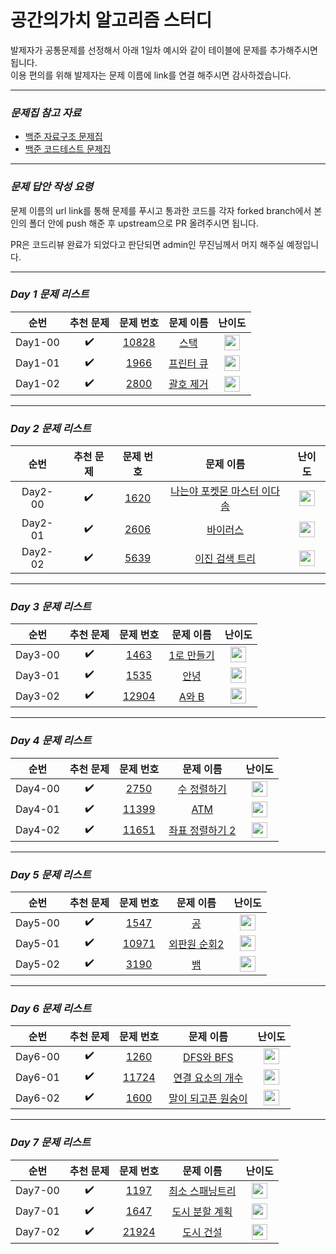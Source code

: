 <!-- prettier-ignore-start -->

# 공간의가치 알고리즘 스터디

발제자가 공통문제를 선정해서 아래 1일차 예시와 같이 테이블에 문제를 추가해주시면 됩니다.<br>
이용 편의를 위해 발제자는 문제 이름에 link를 연결 해주시면 감사하겠습니다.<br>

---

### **_문제집 참고 자료_**

-   [백준 자료구조 문제집](https://www.acmicpc.net/problemset?sort=ac_desc&algo=175)
-   [백준 코드테스트 문제집](https://github.com/tony9402/baekjoon)

---

### **_문제 답안 작성 요령_**<br>

문제 이름의 url link를 통해 문제를 푸시고 통과한 코드를 각자 forked branch에서 본인의 폴더 안에 push 해준 후 upstream으로 PR 올려주시면 됩니다.

PR은 코드리뷰 완료가 되었다고 판단되면 admin인 무진님께서 머지 해주실 예정입니다.

---

### **_Day 1 문제 리스트_**

|  순번   |     추천 문제      |                                 문제 번호                                 |                                  문제 이름                                   |                                       난이도                                       |
| :-----: | :----------------: | :-----------------------------------------------------------------------: | :--------------------------------------------------------------------------: | :--------------------------------------------------------------------------------: |
| Day1-00 | :heavy_check_mark: | <a href="https://www.acmicpc.net/problem/10828" target="_blank">10828</a> |   <a href="https://www.acmicpc.net/problem/10828" target="_blank">스택</a>   | <img height="25px" width="25px" src="https://static.solved.ac/tier_small/7.svg"/>  |
| Day1-01 | :heavy_check_mark: |  <a href="https://www.acmicpc.net/problem/1966" target="_blank">1966</a>  | <a href="https://www.acmicpc.net/problem/1966" target="_blank">프린터 큐</a> | <img height="25px" width="25px" src="https://static.solved.ac/tier_small/8.svg"/>  |
| Day1-02 | :heavy_check_mark: |  <a href="https://www.acmicpc.net/problem/2800" target="_blank">2800</a>  | <a href="https://www.acmicpc.net/problem/2800" target="_blank">괄호 제거</a> | <img height="25px" width="25px" src="https://static.solved.ac/tier_small/11.svg"/> |

---

### **_Day 2 문제 리스트_**

|  순번   |     추천 문제      |                                문제 번호                                |                                           문제 이름                                            |                                       난이도                                       |
| :-----: | :----------------: | :---------------------------------------------------------------------: | :--------------------------------------------------------------------------------------------: | :--------------------------------------------------------------------------------: |
| Day2-00 | :heavy_check_mark: | <a href="https://www.acmicpc.net/problem/1620" target="_blank">1620</a> | <a href="https://www.acmicpc.net/problem/1620" target="_blank">나는야 포켓몬 마스터 이다솜</a> | <img height="25px" width="25px" src="https://static.solved.ac/tier_small/7.svg"/>  |
| Day2-01 | :heavy_check_mark: | <a href="https://www.acmicpc.net/problem/2606" target="_blank">2606</a> |          <a href="https://www.acmicpc.net/problem/2606" target="_blank"> 바이러스</a>          | <img height="25px" width="25px" src="https://static.solved.ac/tier_small/8.svg"/>  |
| Day2-02 | :heavy_check_mark: | <a href="https://www.acmicpc.net/problem/5639" target="_blank">5639</a> |       <a href="https://www.acmicpc.net/problem/5639" target="_blank">이진 검색 트리</a>        | <img height="25px" width="25px" src="https://static.solved.ac/tier_small/12.svg"/> |

---

### **_Day 3 문제 리스트_**

|  순번   |     추천 문제      |                                 문제 번호                                 |                                   문제 이름                                   |                                       난이도                                       |
| :-----: | :----------------: | :-----------------------------------------------------------------------: | :---------------------------------------------------------------------------: | :--------------------------------------------------------------------------------: |
| Day3-00 | :heavy_check_mark: |  <a href="https://www.acmicpc.net/problem/1463" target="_blank">1463</a>  | <a href="https://www.acmicpc.net/problem/1463" target="_blank">1로 만들기</a> | <img height="25px" width="25px" src="https://static.solved.ac/tier_small/8.svg"/>  |
| Day3-01 | :heavy_check_mark: |  <a href="https://www.acmicpc.net/problem/1535" target="_blank">1535</a>  |   <a href="https://www.acmicpc.net/problem/1535" target="_blank"> 안녕</a>    | <img height="25px" width="25px" src="https://static.solved.ac/tier_small/9.svg"/>  |
| Day3-02 | :heavy_check_mark: | <a href="https://www.acmicpc.net/problem/12904" target="_blank">12904</a> |   <a href="https://www.acmicpc.net/problem/12904" target="_blank">A와 B</a>   | <img height="25px" width="25px" src="https://static.solved.ac/tier_small/11.svg"/> |

---

### **_Day 4 문제 리스트_**

|  순번   |     추천 문제      |                                 문제 번호                                 |                                      문제 이름                                      |                                      난이도                                       |
| :-----: | :----------------: | :-----------------------------------------------------------------------: | :---------------------------------------------------------------------------------: | :-------------------------------------------------------------------------------: |
| Day4-00 | :heavy_check_mark: |  <a href="https://www.acmicpc.net/problem/2750" target="_blank">2750</a>  |   <a href="https://www.acmicpc.net/problem/2750" target="_blank">수 정렬하기</a>    | <img height="25px" width="25px" src="https://static.solved.ac/tier_small/4.svg"/> |
| Day4-01 | :heavy_check_mark: | <a href="https://www.acmicpc.net/problem/11399" target="_blank">11399</a> |      <a href="https://www.acmicpc.net/problem/11399" target="_blank"> ATM</a>       | <img height="25px" width="25px" src="https://static.solved.ac/tier_small/7.svg"/> |
| Day4-02 | :heavy_check_mark: | <a href="https://www.acmicpc.net/problem/11651" target="_blank">11651</a> | <a href="https://www.acmicpc.net/problem/11651" target="_blank">좌표 정렬하기 2</a> | <img height="25px" width="25px" src="https://static.solved.ac/tier_small/6.svg"/> |

---

### **_Day 5 문제 리스트_**

|  순번   |     추천 문제      |                                 문제 번호                                 |                                     문제 이름                                     |                                       난이도                                       |
| :-----: | :----------------: | :-----------------------------------------------------------------------: | :-------------------------------------------------------------------------------: | :--------------------------------------------------------------------------------: |
| Day5-00 | :heavy_check_mark: |  <a href="https://www.acmicpc.net/problem/1547" target="_blank">1547</a>  |       <a href="https://www.acmicpc.net/problem/1547" target="_blank">공</a>       | <img height="25px" width="25px" src="https://static.solved.ac/tier_small/3.svg"/>  |
| Day5-01 | :heavy_check_mark: | <a href="https://www.acmicpc.net/problem/10971" target="_blank">10971</a> | <a href="https://www.acmicpc.net/problem/10971" target="_blank"> 외판원 순회2</a> | <img height="25px" width="25px" src="https://static.solved.ac/tier_small/9.svg"/>  |
| Day5-02 | :heavy_check_mark: |  <a href="https://www.acmicpc.net/problem/3190" target="_blank">3190</a>  |       <a href="https://www.acmicpc.net/problem/3190" target="_blank">뱀</a>       | <img height="25px" width="25px" src="https://static.solved.ac/tier_small/12.svg"/> |

---

### **_Day 6 문제 리스트_**

|  순번   |     추천 문제      |                                 문제 번호                                 |                                       문제 이름                                       |                                      난이도                                       |
| :-----: | :----------------: | :-----------------------------------------------------------------------: | :-----------------------------------------------------------------------------------: | :-------------------------------------------------------------------------------: |
| Day6-00 | :heavy_check_mark: |  <a href="https://www.acmicpc.net/problem/1260" target="_blank">1260</a>  |     <a href="https://www.acmicpc.net/problem/1260" target="_blank">DFS와 BFS</a>      | <img height="25px" width="25px" src="https://static.solved.ac/tier_small/9.svg"/> |
| Day6-01 | :heavy_check_mark: | <a href="https://www.acmicpc.net/problem/11724" target="_blank">11724</a> | <a href="https://www.acmicpc.net/problem/11724" target="_blank">연결 요소의 개수</a>  | <img height="25px" width="25px" src="https://static.solved.ac/tier_small/9.svg"/> |
| Day6-02 | :heavy_check_mark: |  <a href="https://www.acmicpc.net/problem/1600" target="_blank">1600</a>  | <a href="https://www.acmicpc.net/problem/1600" target="_blank">말이 되고픈 원숭이</a> | <img height="25px" width="25px" src="https://static.solved.ac/tier_small/13.svg"/> |

---

### **_Day 7 문제 리스트_**

|  순번   |     추천 문제      |                                 문제 번호                                 |                                       문제 이름                                       |                                      난이도                                       |
| :-----: | :----------------: | :-----------------------------------------------------------------------: | :-----------------------------------------------------------------------------------: | :-------------------------------------------------------------------------------: |
| Day7-00 | :heavy_check_mark: |  <a href="https://www.acmicpc.net/problem/1197" target="_blank">1197</a>  |     <a href="https://www.acmicpc.net/problem/1197" target="_blank">최소 스패닝트리</a>      | <img height="25px" width="25px" src="https://static.solved.ac/tier_small/12.svg"/> |
| Day7-01 | :heavy_check_mark: | <a href="https://www.acmicpc.net/problem/1647" target="_blank">1647</a> | <a href="https://www.acmicpc.net/problem/1647" target="_blank">도시 분할 계획</a>  | <img height="25px" width="25px" src="https://static.solved.ac/tier_small/12.svg"/> |
| Day7-02 | :heavy_check_mark: |  <a href="https://https://www.acmicpc.net/problem/21924" target="_blank">21924</a>  | <a href="https://www.acmicpc.net/problem/21924" target="_blank">도시 건설</a> | <img height="25px" width="25px" src="https://static.solved.ac/tier_small/12.svg"/> |

